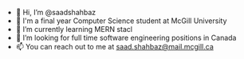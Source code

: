 - 👋 Hi, I’m @saadshahbaz
- 👀 I'm a final year Computer Science student at McGill University
- 🌱 I’m currently learning MERN stacl
- 💞️ I’m looking for full time software engineering positions in Canada
- 📫 You can reach out to me at saad.shahbaz@mail.mcgill.ca

<!---
saadshahbaz/saadshahbaz is a ✨ special ✨ repository because its `README.md` (this file) appears on your GitHub profile.
You can click the Preview link to take a look at your changes.
--->
